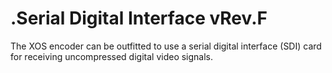 # .Serial Digital Interface vRev.F

The XOS encoder can be outfitted to use a serial digital interface (SDI) card for receiving uncompressed digital video signals.
